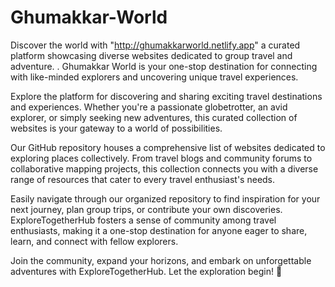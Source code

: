 # Ghumakkar-World
 Discover the world with "http://ghumakkarworld.netlify.app" a curated platform showcasing diverse websites dedicated to group travel and adventure. . Ghumakkar World is your one-stop destination for connecting with like-minded explorers and uncovering unique travel experiences.


Explore the platform for discovering and sharing exciting travel destinations and experiences. Whether you're a passionate globetrotter, an avid explorer, or simply seeking new adventures, this curated collection of websites is your gateway to a world of possibilities.

Our GitHub repository houses a comprehensive list of websites dedicated to exploring places collectively. From travel blogs and community forums to collaborative mapping projects, this collection connects you with a diverse range of resources that cater to every travel enthusiast's needs.

Easily navigate through our organized repository to find inspiration for your next journey, plan group trips, or contribute your own discoveries. ExploreTogetherHub fosters a sense of community among travel enthusiasts, making it a one-stop destination for anyone eager to share, learn, and connect with fellow explorers.

Join the community, expand your horizons, and embark on unforgettable adventures with ExploreTogetherHub. Let the exploration begin! 🚀






